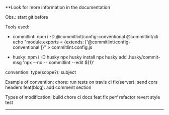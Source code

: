 **Look for more information in the documentation

Obs.: start git before 

Tools used:
 - commitlint:
    npm i -D @commitlint/config-conventional @commitlint/cli
    echo "module.exports = {extends: ['@commitlint/config-conventional']}" > commitlint.config.js

 - husky:
    npm i -D husky
    npx husky install
    npx husky add .husky/commit-msg  'npx --no -- commitlint --edit ${1}'


convention: 
    type(scope?): subject

Example of convention:
    chore: run tests on travis ci
    fix(server): send cors headers
    feat(blog): add comment section

Types of modification:
    build
    chore
    ci
    docs
    feat
    fix
    perf
    refactor
    revert
    style
    test


****